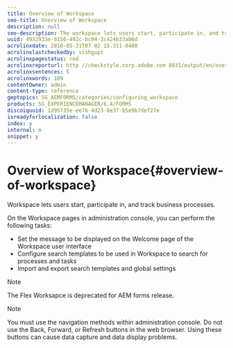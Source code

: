 ```yaml
---
title: Overview of Workspace
seo-title: Overview of Workspace
description: null
seo-description: The workspace lets users start, participate in, and track business processes. Let us learn more about the workspace.
uuid: 4932933e-9156-492c-bc94-3c424b33ab6d
acrolinxdate: 2016-05-31T07 02 15.311-0400
acrolinxlastcheckedby: vishgupt
acrolinxpagestatus: red
acrolinxreporturl: http //checkstyle.corp.adobe.com 8031/output/en/overview_10_admin_5e12de0b318c6865_2343_report.xml
acrolinxsentences: 5
acrolinxwords: 109
contentOwner: admin
content-type: reference
geptopics: SG_AEMFORMS/categories/configuring_workspace
products: SG_EXPERIENCEMANAGER/6.4/FORMS
discoiquuid: 1d95735e-ee76-4d23-8e37-b5e9b7def27e
isreadyforlocalization: false
index: y
internal: n
snippet: y
---
```


# Overview of Workspace{#overview-of-workspace}

Workspace lets users start, participate in, and track business processes.

On the Workspace pages in administration console, you can perform the following tasks:

* Set the message to be displayed on the Welcome page of the Workspace user interface
* Configure search templates to be used in Workspace to search for processes and tasks
* Import and export search templates and global settings

>[!NOTE]
>
>The Flex Worksapce is deprecated for AEM forms release.

>[!NOTE]
>
>You must use the navigation methods within administration console. Do not use the Back, Forward, or Refresh buttons in the web browser. Using these buttons can cause data capture and data display problems.

